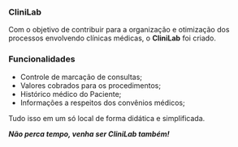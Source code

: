 ### CliniLab
Com o objetivo de contribuir para a organização e otimização dos processos envolvendo clínicas médicas, o **CliniLab** foi criado. 

### Funcionalidades ##
- Controle de marcação de consultas;
- Valores cobrados para os procedimentos; 
- Histórico médico do Paciente;
- Informações a respeitos dos convênios médicos;

Tudo isso em um só local de forma didática e simplificada.

***Não perca tempo, venha ser CliniLab também!***
